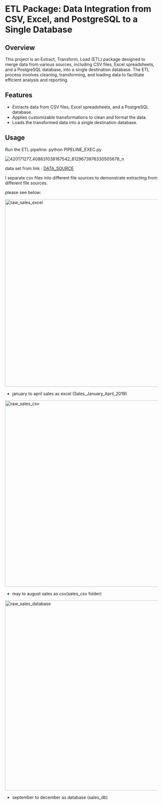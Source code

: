 # ETL Package: Data Integration from CSV, Excel, and PostgreSQL to a Single Database

## Overview

This project is an Extract, Transform, Load (ETL) package designed to merge data from various sources, including CSV files, Excel spreadsheets, and a PostgreSQL database, into a single destination database. The ETL process involves cleaning, transforming, and loading data to facilitate efficient analysis and reporting.

## Features

- Extracts data from CSV files, Excel spreadsheets, and a PostgreSQL database.
- Applies customizable transformations to clean and format the data.
- Loads the transformed data into a single destination database.

## Usage
Run the ETL pipeline:
python PIPELINE_EXEC.py

![420171277_408831038167542_8129673976330505678_n](https://github.com/Crocsover/ETL-PIPELINES/assets/139344602/8c0c3cf8-cfa3-4585-99f8-4ae8df45cc9b)


data set from link : [DATA_SOURCE](https://github.com/imjbmkz/JDLS000-Developing-ETL-pipelines-using-SQL-Server-Integration-Services-SSIS/tree/main/data_sources)

I separate csv files into different file sources to demonstrate extracting from different file sources. 

please see below:

<img width="617" alt="raw_sales_excel" src="https://github.com/Crocsover/Data-Engineer/assets/139344602/9de91798-5181-419b-a094-362ad195dd04">

- january to april sales as excel (Sales_January_April_2019)

<img width="613" alt="raw_sales_csv" src="https://github.com/Crocsover/Data-Engineer/assets/139344602/3a4b46d2-7951-4bea-8828-bac0d2a5121c">

- may to august sales as csv(sales_csv folder)
  
<img width="625" alt="raw_sales_database" src="https://github.com/Crocsover/Data-Engineer/assets/139344602/b13800ef-f415-4966-b1be-9da8cb9507e9">

- september to december as database (sales_db)

